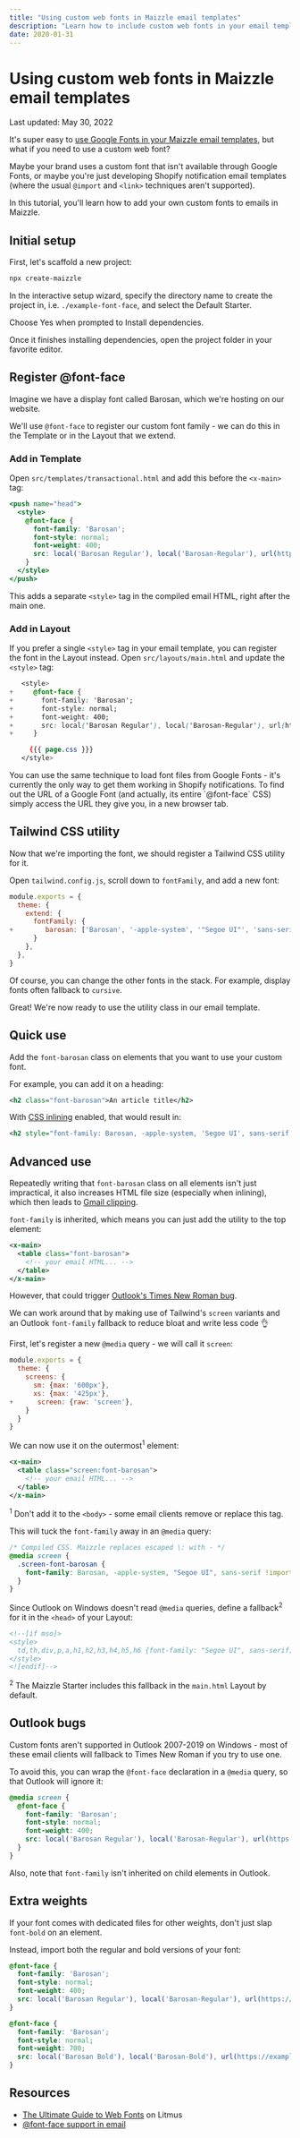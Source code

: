 ```yaml
---
title: "Using custom web fonts in Maizzle email templates"
description: "Learn how to include custom web fonts in your email templates and use them efficiently through Tailwind CSS utilities."
date: 2020-01-31
---
```


# Using custom web fonts in Maizzle email templates

<p class="text-sm">Last updated: May 30, 2022</p>

It's super easy to [use Google Fonts in your Maizzle email templates](/docs/examples/google-fonts), but what if you need to use a custom web font?

Maybe your brand uses a custom font that isn't available through Google Fonts, or maybe you're just developing Shopify notification email templates (where the usual `@import` and `<link>` techniques aren't supported).

In this tutorial, you'll learn how to add your own custom fonts to emails in Maizzle.

## Initial setup

First, let's scaffold a new project:

```sh
npx create-maizzle
```

In the interactive setup wizard, specify the directory name to create the project in, i.e. `./example-font-face`, and select the Default Starter.

Choose Yes when prompted to Install dependencies.

Once it finishes installing dependencies, open the project folder in your favorite editor.

## Register @font-face

Imagine we have a display font called Barosan, which we're hosting on our website.

We'll use `@font-face` to register our custom font family - we can do this in the Template or in the Layout that we extend.

### Add in Template

Open `src/templates/transactional.html` and add this before the `<x-main>` tag:

```hbs [src/templates/transactional.html]
<push name="head">
  <style>
    @font-face {
      font-family: 'Barosan';
      font-style: normal;
      font-weight: 400;
      src: local('Barosan Regular'), local('Barosan-Regular'), url(https://example.com/fonts/barosan.woff2) format('woff2');
    }
  </style>
</push>
```

This adds a separate `<style>` tag in the compiled email HTML, right after the main one.

### Add in Layout

If you prefer a single `<style>` tag in your email template, you can register the font in the Layout instead. Open `src/layouts/main.html` and update the `<style>` tag:

```css [src/layouts/main.html] no-copy {2-7} diff
   <style>
+     @font-face {
+       font-family: 'Barosan';
+       font-style: normal;
+       font-weight: 400;
+       src: local('Barosan Regular'), local('Barosan-Regular'), url(https://example.com/fonts/barosan.woff2) format('woff2');
+     }

     {{{ page.css }}}
   </style>
```

<Alert>
You can use the same technique to load font files from Google Fonts - it's currently the only way to get them working in Shopify notifications. To find out the URL of a Google Font (and actually, its entire `@font-face` CSS) simply access the URL they give you, in a new browser tab.
</Alert>

## Tailwind CSS utility

Now that we're importing the font, we should register a Tailwind CSS utility for it.

Open `tailwind.config.js`, scroll down to `fontFamily`, and add a new font:

```js [tailwind.config.js] {5} diff
module.exports = {
  theme: {
    extend: {
      fontFamily: {
+        barosan: ['Barosan', '-apple-system', '"Segoe UI"', 'sans-serif'],
      }
    },
  },
}
```

Of course, you can change the other fonts in the stack. For example, display fonts often fallback to `cursive`.

Great! We're now ready to use the utility class in our email template.

## Quick use

Add the `font-barosan` class on elements that you want to use your custom font.

For example, you can add it on a heading:

```xml
<h2 class="font-barosan">An article title</h2>
```

With [CSS inlining](/docs/transformers/inline-css) enabled, that would result in:

```xml
<h2 style="font-family: Barosan, -apple-system, 'Segoe UI', sans-serif;">An article title</h2>
```

## Advanced use

Repeatedly writing that `font-barosan` class on all elements isn't just impractical, it also increases HTML file size (especially when inlining), which then leads to [Gmail clipping](https://github.com/hteumeuleu/email-bugs/issues/41).

`font-family` is inherited, which means you can just add the utility to the top element:

```xml [src/templates/transactional.html]
<x-main>
  <table class="font-barosan">
    <!-- your email HTML... -->
  </table>
</x-main>
```

However, that could trigger [Outlook's Times New Roman bug](https://www.caniemail.com/search/?s=font#font-face-cite-note-5).

We can work around that by making use of Tailwind's `screen` variants and an Outlook `font-family` fallback to reduce bloat and write less code 👌

First, let's register a new `@media` query - we will call it `screen`:

```js [tailwind.config.js] {6} diff
module.exports = {
  theme: {
    screens: {
      sm: {max: '600px'},
      xs: {max: '425px'},
+      screen: {raw: 'screen'},
    }
  }
}
```

We can now use it on the outermost<sup>1</sup> element:

```xml [src/templates/transactional.html]
<x-main>
  <table class="screen:font-barosan">
    <!-- your email HTML... -->
  </table>
</x-main>
```

<Alert><sup>1</sup> Don't add it to the `<body>` - some email clients remove or replace this tag.</Alert>

This will tuck the `font-family` away in an `@media` query:

```css
/* Compiled CSS. Maizzle replaces escaped \: with - */
@media screen {
  .screen-font-barosan {
    font-family: Barosan, -apple-system, "Segoe UI", sans-serif !important;
  }
}
```

Since Outlook on Windows doesn't read `@media` queries, define a fallback<sup>2</sup> for it in the `<head>` of your Layout:

```xml [src/layouts/main.html]
<!--[if mso]>
<style>
  td,th,div,p,a,h1,h2,h3,h4,h5,h6 {font-family: "Segoe UI", sans-serif;}
</style>
<![endif]-->
```

<Alert><sup>2</sup> The Maizzle Starter includes this fallback in the `main.html` Layout by default.</Alert>

## Outlook bugs

Custom fonts aren't supported in Outlook 2007-2019 on Windows - most of these email clients will fallback to Times New Roman if you try to use one.

To avoid this, you can wrap the `@font-face` declaration in a `@media` query, so that Outlook will ignore it:

```css
@media screen {
  @font-face {
    font-family: 'Barosan';
    font-style: normal;
    font-weight: 400;
    src: local('Barosan Regular'), local('Barosan-Regular'), url(https://example.com/fonts/barosan.woff2) format('woff2');
  }
}
```

Also, note that `font-family` isn't inherited on child elements in Outlook.

## Extra weights

If your font comes with dedicated files for other weights, don't just slap `font-bold` on an element.

Instead, import both the regular and bold versions of your font:

```css
@font-face {
  font-family: 'Barosan';
  font-style: normal;
  font-weight: 400;
  src: local('Barosan Regular'), local('Barosan-Regular'), url(https://example.com/fonts/barosan.woff2) format('woff2');
}

@font-face {
  font-family: 'Barosan';
  font-style: normal;
  font-weight: 700;
  src: local('Barosan Bold'), local('Barosan-Bold'), url(https://example.com/fonts/barosan-bold.woff2) format('woff2');
}
```

## Resources

- [The Ultimate Guide to Web Fonts](https://litmus.com/blog/the-ultimate-guide-to-web-fonts) on Litmus
- [@font-face support in email](https://www.caniemail.com/features/css-at-font-face/)
